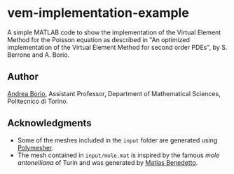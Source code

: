 # vem-implementation-example
A simple MATLAB code to show the implementation of the Virtual Element Method for the Poisson equation as described in "An optimized implementation of the Virtual Element Method for second order PDEs", by S. Berrone and A. Borio.

## Author ##

[Andrea Borio](https://github.com/andrea-borio "Andrea Borio"), Assistant Professor, Department of Mathematical Sciences, Politecnico di Torino.

## Acknowledgments ##
* Some of the meshes included in the `input` folder are generated using [Polymesher](https://paulino.ce.gatech.edu/software.html).
* The mesh contained in `input/mole.mat` is inspired by the famous *mole antonelliana* of Turin and was generated by [Matias Benedetto](https://www.researchgate.net/profile/Matias_Benedetto).
